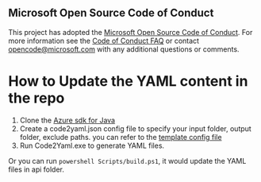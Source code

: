 ## Microsoft Open Source Code of Conduct

This project has adopted the [Microsoft Open Source Code of Conduct](https://opensource.microsoft.com/codeofconduct/).
For more information see the [Code of Conduct FAQ](https://opensource.microsoft.com/codeofconduct/faq/) or contact [opencode@microsoft.com](mailto:opencode@microsoft.com) with any additional questions or comments.

# How to Update the YAML content in the repo

1. Clone the [Azure sdk for Java](https://github.com/Azure/azure-sdk-for-java.git)
2. Create a code2yaml.json config file to specify your input folder, output folder, exclude paths. you can refer to the [template config file](./Scripts/code2yaml.json)
3. Run Code2Yaml.exe to generate YAML files.

Or you can run `powershell Scripts/build.ps1`, it would update the YAML files in api folder. 
